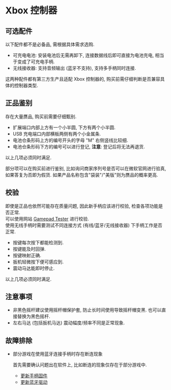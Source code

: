 # Xbox 控制器

## 可选配件

以下配件都不是必备品, 需根据具体需求选购.

- 可充电电池: 安装电池后无需再卸下, 连接数据线后即可直接为电池充电, 相当于变成了可充电手柄.
- 无线接收器: 支持音频输出 (蓝牙不支持), 支持多手柄同时连接.

这两种配件都有第三方生产且适配 Xbox 控制器的, 购买前需仔细判断是否兼容具体的控制器类型.

## 正品鉴别

存在大量赝品, 购买前需要仔细甄别.

- 扩展端口内部上方有一个小半圆, 下方有两个小半圆.
- USB 充电端口内部横板两侧有两个小金属条.
- 电池仓条形码上方的编号开头的字母 "M" 右侧竖线比较细.
- 电池仓条形码下方的编号可以进行登记, **注意**: 登记后将无法再退货.

以上几项必须同时满足.

部分项可以在购买前进行鉴别, 比如询问商家序列号是否可以在微软官网进行验真, 如果答复为否即为假货. 如果产品名称包含"袋装"/"美版"则为赝品的概率更高.

## 校验

即使是正品也依然可能存在质量问题, 因此新手柄应该进行校验, 检查各项功能是否正常.  
可以使用网站 [Gamepad Tester](https://gamepad-tester.com/) 进行校验.  
使用无线手柄时需要测试不同连接方式 (有线/蓝牙/无线接收器) 下手柄工作是否正常.

- 按键每次按下都能检测到.
- 按键能及时回弹.
- 按键映射正确.
- 扳机轻微按下便可感应到.
- 震动马达能即时停止.

以上几项必须同时满足.

## 注意事项

- 非黑色摇杆建议使用摇杆帽保护套, 防止长时间使用导致摇杆帽变黑. 也可以直接替换为黑色摇杆.
- 左右马达 (包括扳机马达) 震动幅度/频率不同是正常现象.

## 故障排除

- 部分游戏在使用蓝牙连接手柄时存在断连现象

    首先需要确认问题出在软件上, 比如断连的现象仅存在于部分游戏中.

    - [更新手柄固件](https://www.microsoft.com/en-au/p/xbox-accessories/9nblggh30xj3)
    - [更新蓝牙驱动](https://www.intel.com/content/www/us/en/download/18649/intel-wireless-bluetooth-drivers-for-windows-10-and-windows-11.html)

